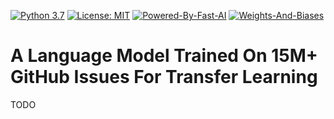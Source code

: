 [![Python 3.7](https://img.shields.io/badge/python-3.7-blue.svg)](https://www.python.org/downloads/release/python-370/) [![License: MIT](https://img.shields.io/badge/License-MIT-darkgreen.svg)](https://opensource.org/licenses/MIT)
[![Powered-By-Fast-AI](https://img.shields.io/badge/fastai%20v1.5.3%20%20-blueviolet.svg?logo=github)](https://github.com/fastai/fastai/tree/69231e6026b7fcbe5b67ab4eaa23d19be3ea0659)
[![Weights-And-Biases](https://img.shields.io/badge/Weights%20&%20Biases-black.svg?logo=google-analytics)](https://app.wandb.ai/github/issues_lang_model)

# A Language Model Trained On 15M+ GitHub Issues For Transfer Learning

TODO